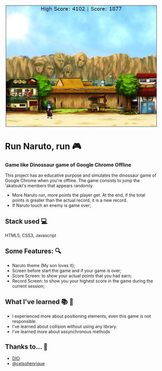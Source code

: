 ![Logo](https://raw.githubusercontent.com/andersonalvesmartins/Repositorio-DIO/main/Bootcamp1%20-%20ORBI%20Web%20Game%20Development/Projeto-05-Jogo-Estilo-Dinossauro/images/Run%20Naruto%20Run.jpg)

# Run Naruto, run 🎮
### Game like Dinossaur game of Google Chrome Offline

This project has an educative purpose and simulates the dinossaur game of Google Chrome when you're offline.
The game consists to jump the 'akatsuki's members that appears randomly.
- More Naruto run, more points the player get. At the end, if the total points is greater than the actual record, it is a new record.
- If Naruto touch an enemy is game over;


## Stack used 💻
HTML5, CSS3, Javascript


## Some Features: 🔍
- Naruto theme (My son loves it);
- Screen before start the game and if your game is over;
- Score Screen: to show your actual points that you had earn; 
- Record Screen: to show you your highest score in the game during the current session;


## What I've learned 📚 📝 
- I experienced more about positioning elements, even this game is not responsible.
- I've learned about collision without using any library.
- I've learned more about assynchronous methods

## Thanks to... 💖

- [DIO](https://web.dio.me/)
- [@celsohenrique](https://github.com/celso-henrique)
